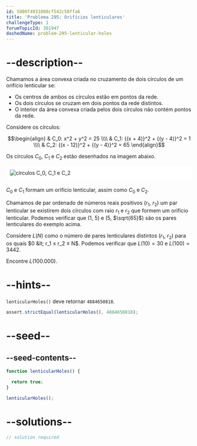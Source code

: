 ```yaml
---
id: 5900f4931000cf542c50ffa6
title: 'Problema 295: Orifícios lenticulares'
challengeType: 1
forumTopicId: 301947
dashedName: problem-295-lenticular-holes
---
```


# --description--

Chamamos a área convexa criada no cruzamento de dois círculos de um orifício lenticular se:

- Os centros de ambos os círculos estão em pontos da rede.
- Os dois círculos se cruzam em dois pontos da rede distintos.
- O interior da área convexa criada pelos dois círculos não contém pontos da rede.

Considere os círculos:

$$\begin{align}   & C_0: x^2 + y^2 = 25 \\\\
  & C_1: {(x + 4)}^2 + {(y - 4)}^2 = 1 \\\\ & C_2: {(x - 12)}^2 + {(y - 4)}^2 = 65 \end{align}$$

Os círculos $C_0$, $C_1$ e $C_2$ estão desenhados na imagem abaixo.

<img alt="círculos C_0, C_1 e C_2" src="https://cdn.freecodecamp.org/curriculum/project-euler/lenticular-holes.gif" style="background-color: white; padding: 10px; display: block; margin-right: auto; margin-left: auto; margin-bottom: 1.2rem;" />

$C_0$ e $C_1$ formam um orifício lenticular, assim como $C_0$ e $C_2$.

Chamamos de par ordenado de números reais positivos ($r_1$, $r_2$) um par lenticular se existirem dois círculos com raio $r_1$ e $r_2$ que formem um orifício lenticular. Podemos verificar que ($1$, $5$) e ($5$, $\sqrt{65}$) são os pares lenticulares do exemplo acima.

Considere $L(N)$ como o número de pares lenticulares distintos ($r_1$, $r_2$) para os quais $0 &lt; r_1 ≤ r_2 ≤ N$. Podemos verificar que $L(10) = 30$ e $L(100) = 3442$.

Encontre $L(100.000)$.

# --hints--

`lenticularHoles()` deve retornar `4884650818`.

```js
assert.strictEqual(lenticularHoles(), 4884650818);
```

# --seed--

## --seed-contents--

```js
function lenticularHoles() {

  return true;
}

lenticularHoles();
```

# --solutions--

```js
// solution required
```
